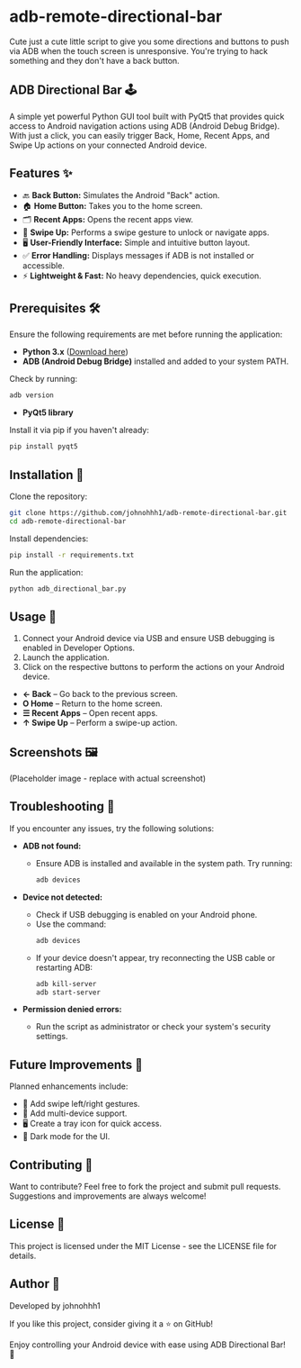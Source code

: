 # adb-remote-directional-bar

Cute just a cute little script to give you some directions and buttons to push via ADB when the touch screen is unresponsive. You're trying to hack something and they don't have a back button.

## ADB Directional Bar 🕹️
A simple yet powerful Python GUI tool built with PyQt5 that provides quick access to Android navigation actions using ADB (Android Debug Bridge). With just a click, you can easily trigger Back, Home, Recent Apps, and Swipe Up actions on your connected Android device.

## Features ✨
- 🔙 **Back Button:** Simulates the Android "Back" action.
- 🏠 **Home Button:** Takes you to the home screen.
- 🗂️ **Recent Apps:** Opens the recent apps view.
- 📱 **Swipe Up:** Performs a swipe gesture to unlock or navigate apps.
- 🖥️ **User-Friendly Interface:** Simple and intuitive button layout.
- ✅ **Error Handling:** Displays messages if ADB is not installed or accessible.
- ⚡ **Lightweight & Fast:** No heavy dependencies, quick execution.

## Prerequisites 🛠️
Ensure the following requirements are met before running the application:

- **Python 3.x** ([Download here](https://www.python.org/downloads/))
- **ADB (Android Debug Bridge)** installed and added to your system PATH.

Check by running:
```bash
adb version
```
- **PyQt5 library**

Install it via pip if you haven't already:
```bash
pip install pyqt5
```

## Installation 🚀
Clone the repository:
```bash
git clone https://github.com/johnohhh1/adb-remote-directional-bar.git
cd adb-remote-directional-bar
```
Install dependencies:
```bash
pip install -r requirements.txt
```
Run the application:
```bash
python adb_directional_bar.py
```

## Usage 📖
1. Connect your Android device via USB and ensure USB debugging is enabled in Developer Options.
2. Launch the application.
3. Click on the respective buttons to perform the actions on your Android device.

- **← Back** – Go back to the previous screen.
- **O Home** – Return to the home screen.
- **☰ Recent Apps** – Open recent apps.
- **↑ Swipe Up** – Perform a swipe-up action.

## Screenshots 🖼️
(Placeholder image - replace with actual screenshot)

## Troubleshooting 🛑
If you encounter any issues, try the following solutions:

- **ADB not found:**
  - Ensure ADB is installed and available in the system path. Try running:
    ```bash
    adb devices
    ```

- **Device not detected:**
  - Check if USB debugging is enabled on your Android phone.
  - Use the command:
    ```bash
    adb devices
    ```
  - If your device doesn't appear, try reconnecting the USB cable or restarting ADB:
    ```bash
    adb kill-server
    adb start-server
    ```

- **Permission denied errors:**
  - Run the script as administrator or check your system's security settings.

## Future Improvements 🚧
Planned enhancements include:
- 🔄 Add swipe left/right gestures.
- 📱 Add multi-device support.
- 🖥️ Create a tray icon for quick access.
- 🎨 Dark mode for the UI.

## Contributing 🤝
Want to contribute? Feel free to fork the project and submit pull requests. Suggestions and improvements are always welcome!

## License 📜
This project is licensed under the MIT License - see the LICENSE file for details.

## Author 👤
Developed by johnohhh1

If you like this project, consider giving it a ⭐ on GitHub!

Enjoy controlling your Android device with ease using ADB Directional Bar! 🚀

